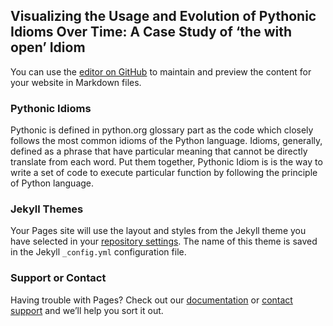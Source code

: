 ## Visualizing the Usage and Evolution of Pythonic Idioms Over Time: A Case Study of ‘the with open’ Idiom

You can use the [editor on GitHub](https://github.com/MUICT-SERU/iwesep19-idioms/edit/master/README.md) to maintain and preview the content for your website in Markdown files.

### Pythonic Idioms

Pythonic is defined in python.org glossary part as the code which closely follows the most common idioms of the Python language.
Idioms, generally, defined as a phrase that have particular meaning that cannot be directly translate from each word.
Put them together, Pythonic Idiom is is the way to write a set of code to execute particular function by following the principle of Python language.

### Jekyll Themes

Your Pages site will use the layout and styles from the Jekyll theme you have selected in your [repository settings](https://github.com/MUICT-SERU/iwesep19-idioms/settings). The name of this theme is saved in the Jekyll `_config.yml` configuration file.

### Support or Contact

Having trouble with Pages? Check out our [documentation](https://help.github.com/categories/github-pages-basics/) or [contact support](https://github.com/contact) and we’ll help you sort it out.
